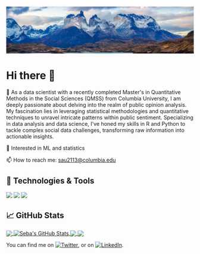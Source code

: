 ![Header](https://github.com/saurbina/saurbina/blob/main/ICON/torres_paine.png)

# Hi there 👋 
<!--
**saurbina/saurbina** is a ✨ _special_ ✨ repository because its `README.md` (this file) appears on your GitHub profile.

Here are some ideas to get you started:
-->

<p> 🔭 As a data scientist with a recently completed Master's in Quantitative Methods in the Social Sciences (QMSS) from Columbia University, I am deeply passionate about delving into the realm of public opinion analysis. My fascination lies in leveraging statistical methodologies and quantitative techniques to unravel intricate patterns within public sentiment. Specializing in data analysis and data science, I've honed my skills in R and Python to tackle complex social data challenges, transforming raw information into actionable insights.</p>

<p> 📝 Interested in ML and statistics </p>
  
📫 How to reach me: sau2113@columbia.edu


## 🔧 Technologies & Tools
![](https://img.shields.io/badge/Code-Python-informational?style=flat&logo=python&logoColor=white&color=2bbc8a)
![](https://img.shields.io/badge/Code-R-informational?style=flat&logo=R&logoColor=white&color=2bbc8a)
![](https://img.shields.io/badge/Tools-SQL-informational?style=flat&logo=MySQL&logoColor=white&color=2bbc8a)

## &#x1f4c8; GitHub Stats

<a href="https://github.com/saurbina/saurbina">
  <img align="center" src="https://github-readme-stats.vercel.app/api/top-langs/?username=saurbina&hide=java,html,tex&title_color=ffffff&text_color=c9cacc&icon_color=2bbc8a&bg_color=1d1f21&langs_count=3" />
</a>
<a href="https://github.com/saurbina/saurbina">
  <img align="center" src="https://github-readme-stats.vercel.app/api?username=saurbina&show_icons=true&line_height=27&count_private=true&title_color=ffffff&text_color=c9cacc&icon_color=2bbc8a&bg_color=1d1f21" alt="Seba's GitHub Stats" />
</a>

<a href="https://github.com/saurbina/Waze_project">
  <img align="center" src="https://github-readme-stats.vercel.app/api/pin/?username=saurbina&repo=Waze_project&title_color=ffffff&text_color=c9cacc&icon_color=2bbc8a&bg_color=1d1f21" />
</a>


<a href="https://github.com/saurbina/Data_Analysis/tree/main">
  <img align="center" src="https://github-readme-stats.vercel.app/api/pin/?username=saurbina&repo=Data_Analysis&title_color=ffffff&text_color=c9cacc&icon_color=2bbc8a&bg_color=1d1f21" />
</a>    



<!-- Actual text -->

You can find me on [![Twitter][1.2]][1], or on [![LinkedIn][2.2]][2].

<!-- Icons -->

[1.2]: http://i.imgur.com/wWzX9uB.png (twitter icon without padding)
[2.2]: https://img.shields.io/badge/LinkedIn-blue?style=flat&logo=Linkedin&logoColor=white
<!-- Links to your social media accounts -->

[1]: https://twitter.com/saurbina1
[2]: https://www.linkedin.com/in/saurbina/
